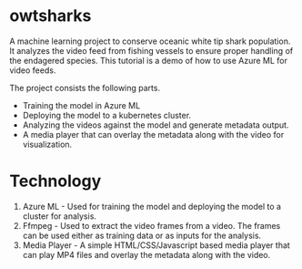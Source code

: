 # owtsharks
A machine learning project to conserve oceanic white tip shark population. 
It analyzes the video feed from fishing vessels to ensure proper handling of the endagered species.
This tutorial is a demo of how to use Azure ML for video feeds.

The project consists the following parts.

* Training the model in Azure ML
* Deploying the model to a kubernetes cluster.
* Analyzing the videos against the model and generate metadata output.
* A media player that can overlay the metadata along with the video for visualization.


# Technology
1. Azure ML - Used for training the model and deploying the model to a cluster for analysis.
2. Ffmpeg - Used to extract the video frames from a video. The frames can be used either as training data or as inputs for the analysis.
3. Media Player - A simple HTML/CSS/Javascript based media player that can play MP4 files and overlay the metadata along with the video.

